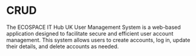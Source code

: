 # CRUD
The ECOSPACE IT Hub UK User Management System is a web-based application designed to facilitate secure and efficient user account management. This system allows users to create accounts, log in, update their details, and delete accounts as needed.
